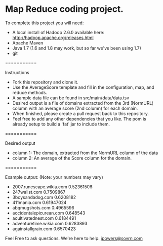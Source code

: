 Map Reduce coding project.
===========

To complete this project you will need:

* A local install of Hadoop 2.6.0 available here: http://hadoop.apache.org/releases.html
* Apache Maven
* Java 1.7 (1.6 and 1.8 may work, but so far we've been using 1.7)
* git

===========

Instructions

* Fork this repository and clone it.
* Use the AverageScore template and fill in the configuration, map, and reduce methods.
* A sample data file can be found in src/main/data/data.tsv
* Desired output is a file of domains extracted from the 3rd (NormURL) column with an average score (2nd column) for each domain.
* When finished, please create a pull request back to this repository.
* Feel free to add any other dependencies that you like. The pom is already setup to build a 'fat' jar to include them.

===========

Desired output
* column 1: The domain, extracted from the NormURL column of the data
* column 2: An average of the Score column for the domain.

===========

Example output: (Note: your numbers may vary)


* 2007.runescape.wikia.com    0.52361506
* 247wallst.com		    0.7509867
* 3boysandadog.com	    0.6208182
* 411mania.com		    0.61947024
* abqmugshots.com		    0.4965596
* accidentalepicurean.com	    0.648543
* acultivatednest.com	    0.6184491
* adventuretime.wikia.com	    0.6283893
* againstallgrain.com	    0.6570423

Feel Free to ask questions. We're here to help.
jpowers@sovrn.com